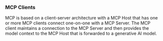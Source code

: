 ### MCP Clients
MCP is based on a client-server architecture with a MCP 
Host that has one or more MCP clients connect one-on-one
with a MCP Server. The MCP client maintains a connection 
to the MCP Server and then provides the model context to 
the MCP Host that is forwarded to a generative AI model.
